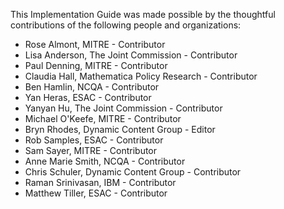 This Implementation Guide was made possible by the thoughtful contributions of the following people and organizations:

* Rose Almont, MITRE - Contributor
* Lisa Anderson, The Joint Commission - Contributor
* Paul Denning, MITRE - Contributor
* Claudia Hall, Mathematica Policy Research - Contributor
* Ben Hamlin, NCQA - Contributor
* Yan Heras, ESAC - Contributor
* Yanyan Hu, The Joint Commission - Contributor
* Michael O'Keefe, MITRE - Contributor
* Bryn Rhodes, Dynamic Content Group - Editor
* Rob Samples, ESAC - Contributor
* Sam Sayer, MITRE - Contributor
* Anne Marie Smith, NCQA - Contributor
* Chris Schuler, Dynamic Content Group - Contributor
* Raman Srinivasan, IBM - Contributor
* Matthew Tiller, ESAC - Contributor
